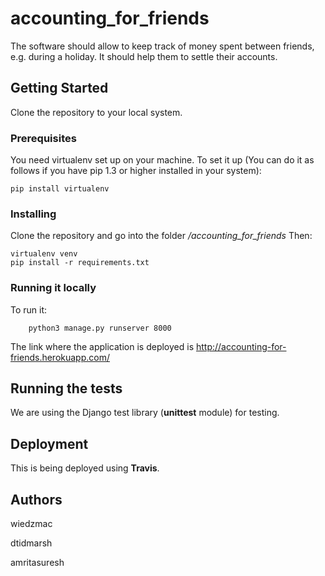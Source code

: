# accounting_for_friends
The software should allow to keep track of money spent between friends, e.g. during a holiday. It should help them to settle their accounts.
## Getting Started

Clone the repository to your local system.

### Prerequisites

You need virtualenv set up on your machine.
To set it up (You can do it as follows if you have pip 1.3 or higher installed in your system):

    pip install virtualenv

### Installing

Clone the repository and go into the folder _/accounting_for_friends_
Then:

    virtualenv venv
    pip install -r requirements.txt
    
### Running it locally

To run it:

        python3 manage.py runserver 8000
        
The link where the application is deployed is http://accounting-for-friends.herokuapp.com/

## Running the tests

We are using the Django test library (**unittest** module) for testing.

## Deployment

This is being deployed using **Travis**.

## Authors

wiedzmac

dtidmarsh

amritasuresh
